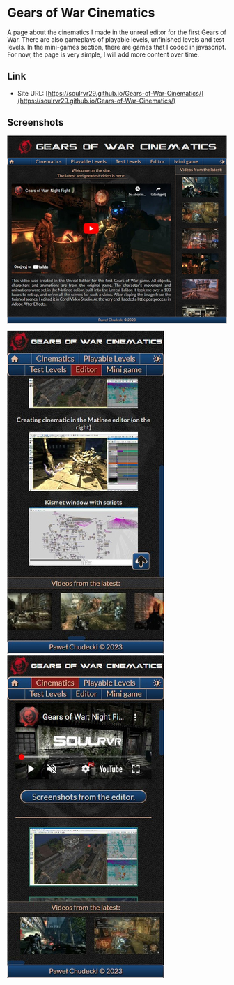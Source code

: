 # Gears of War Cinematics

A page about the cinematics I made in the unreal editor for the first Gears of War. There are also gameplays of playable levels, unfinished levels and test levels. In the mini-games section, there are games that I coded in javascript. For now, the page is very simple, I will add more content over time.

## Link

- Site URL: [https://soulrvr29.github.io/Gears-of-War-Cinematics/](https://soulrvr29.github.io/Gears-of-War-Cinematics/)

## Screenshots

![](./screenshot.jpeg)

![](./screenshot-mobile1.jpg)
![](./Screenshot-mobile2.jpg)
